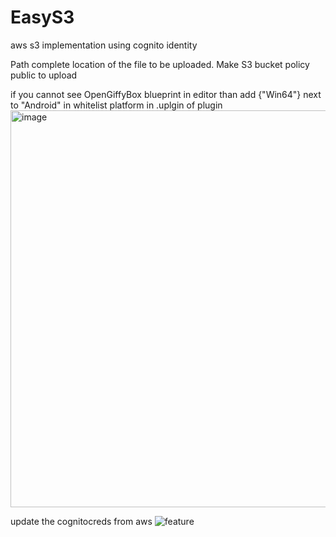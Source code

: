 # EasyS3
aws s3 implementation using cognito identity

Path complete location of the file to be uploaded.
Make S3 bucket policy public to upload

if you cannot see OpenGiffyBox blueprint in editor than add {"Win64"} next to "Android" in whitelist platform in .uplgin of plugin
<img width="635" alt="image" src="https://github.com/MikeUE4/EasyS3/assets/37648290/394b741e-3386-49a6-bb53-28f6e7833312">


update the cognitocreds from aws
![feature](https://github.com/MikeUE4/EasyS3/assets/37648290/272a2941-715b-4fbb-93e1-5ba3ddb665e4)
